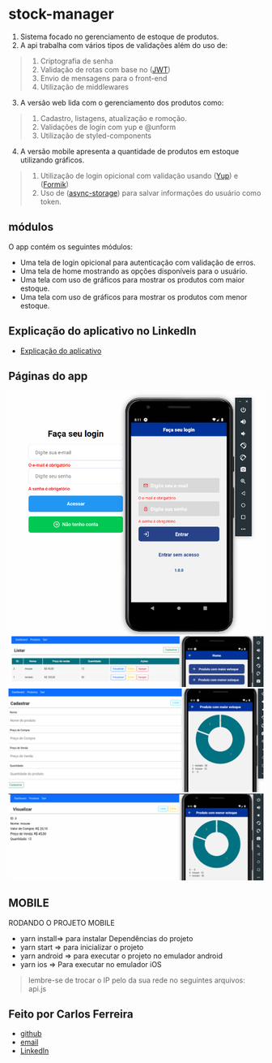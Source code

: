 # stock-manager 

1. Sistema focado no gerenciamento de estoque de produtos.
2. A api trabalha com vários tipos de validações além do uso de:
 
> 1. Criptografia de senha
> 2. Validação de rotas com base no ([JWT](https://jwt.io/))
> 3. Envio de mensagens para o front-end
> 4. Utilização de middlewares

3. A versão web lida com o gerenciamento dos produtos como: 

> 1. Cadastro, listagens, atualização e romoção.
> 2. Validações de login com yup e @unform
> 3. Utilização de styled-components

4. A versão mobile apresenta a quantidade de produtos em estoque utilizando gráficos.

> 1. Utilização de login opicional com validação usando ([Yup](https://github.com/jquense/yup)) e ([Formik](https://formik.org/docs/overview)) 
> 2. Uso de ([async-storage](https://github.com/react-native-async-storage/async-storage)) para salvar informações do usuário como token.

## módulos

O app contém os seguintes módulos:

* Uma tela de login opicional para autenticação com validação de erros.
* Uma tela de home mostrando as opções disponíveis para o usuário.
* Uma tela com uso de gráficos para mostrar os produtos com maior estoque.
* Uma tela com uso de gráficos para mostrar os produtos com menor estoque.

## Explicação do aplicativo no LinkedIn
* [Explicação do aplicativo](https://www.linkedin.com/posts/carlos-ferreira-4b2ba219a_js-yup-formik-activity-6833550560164114432-LLJM)

## Páginas do app
![Foto do App login](https://github.com/CarlosSTS/stock-manager/blob/master/images/login.png)
![Foto do App Home](https://github.com/CarlosSTS/stock-manager/blob/master/images/home.png)
![Foto do App BiggerStock](https://github.com/CarlosSTS/stock-manager/blob/master/images/maior.png)
![Foto do App SmallerStock](https://github.com/CarlosSTS/stock-manager/blob/master/images/menor.png)

## MOBILE
RODANDO O PROJETO MOBILE
* yarn install=>  para instalar Dependências do projeto
* yarn start => para inicializar o projeto
* yarn android => para executar o projeto no emulador android
* yarn ios => Para executar no emulador iOS

> lembre-se de trocar o IP pelo da sua rede no seguintes arquivos: api.js

## Feito por Carlos Ferreira
* [github](https://www.github.com/CarlosSTS)
* [email](mailto://carlossts826@gmail.com)
* [LinkedIn](https://www.linkedin.com/in/carlos-ferreira-4b2ba219a/)
